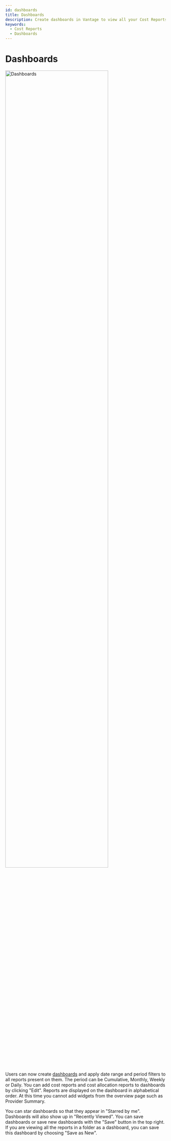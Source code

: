 ```yaml
---
id: dashboards
title: Dashboards
description: Create dashboards in Vantage to view all your Cost Reports in one spot.
keywords:
  - Cost Reports
  - Dashboards
---
```


# Dashboards

<div style={{display:"flex", justifyContent:"center"}}>
    <img alt="Dashboards" width="80%" src="/img/dashboards.png" />
</div>

Users can now create [dashboards](https://console.vantage.sh/dashboards) and apply date range and period filters to all reports present on them. The period can be Cumulative, Monthly, Weekly or Daily. You can add cost reports and cost allocation reports to dashboards by clicking "Edit". Reports are displayed on the dashboard in alphabetical order. At this time you cannot add widgets from the overview page such as Provider Summary.

You can star dashboards so that they appear in "Starred by me". Dashboards will also show up in "Recently Viewed". You can save dashboards or save new dashboards with the "Save" button in the top right. If you are viewing all the reports in a folder as a dashboard, you can save this dashboard by choosing "Save as New".
